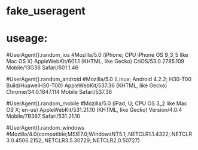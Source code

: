 # fake_useragent

# useage:

#UserAgent().random_ios
#Mozilla/5.0 (iPhone; CPU iPhone OS 9_3_5 like Mac OS X) AppleWebKit/601.1 (KHTML, like Gecko) CriOS/53.0.2785.109 Mobile/13G36 Safari/601.1.46

#UserAgent().random_android
#Mozilla/5.0 (Linux; Android 4.2.2; H30-T00 Build/HuaweiH30-T00) AppleWebKit/537.36 (KHTML, like Gecko) Chrome/34.0.1847.114 Mobile Safari/537.36

#UserAgent().random_mobile
#Mozilla/5.0 (iPad; U; CPU OS 3_2 like Mac OS X; en-us) AppleWebKit/531.21.10 (KHTML, like Gecko) Version/4.0.4 Mobile/7B367 Safari/531.21.10

#UserAgent().random_windows
#Mozilla/4.0(compatible;MSIE7.0;WindowsNT5.1;.NETCLR1.1.4322;.NETCLR3.0.4506.2152;.NETCLR3.5.30729;.NETCLR2.0.50727)
